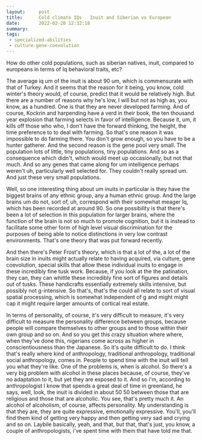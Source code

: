 ```yaml
---
layout:     post
title:      Cold climate IQs   Inuit and Siberian vs European
date:       2022-02-20 12:32:18
summary:    
tags:
 - specialized-abilities
 - culture-gene-coevolution
---
```


How do other cold populations, such as siberian natives, inuit, compared to europeans in terms of Iq behavioral traits, etc?

The average iq um of the inuit is about 90 um, which is commensurate with that of Turkey. And it seems that the reason for it being, you know, cold winter's theory would, of course, predict that it would be relatively high. But there are a number of reasons why he's low, I will but not as high as, you know, as a hundred. One is that they are never developed farming. And of course, Kockrin and harpending have a verd in their book, the ten thousand year explosion that farming selects in favor of intelligence. Because it, um, it kills off those who who, I don't have the forward thinking, the height, the time preference to to deal with farming. So that's one reason it was impossible to do farming there. You don't grow enough, so you have to be a hunter gatherer. And the second reason is the gene pool very small. The population lots of little, tiny populations, tiny populations. And so as a consequence which didn't, which would meet up occasionally, but not that much. And so any genes that came along for um intelligence perhaps weren't uh, particularly well selected for. They couldn't really spread um. And just these very small populations.

Well, so one interesting thing about um inuits in particular is they have the biggest brains of any ethnic group, any a human ethnic group. And the large brains um do not, sort of, uh, correspond with their somewhat meager Iq, which has been recorded at around 90. So one possibility is that there's been a lot of selection in this population for larger brains, where the function of the brain is not so much to promote cognition, but it is instead to facilitate some other form of high level visual discrimination for the purposes of being able to notice distinctions in very low contrast environments. That's one theory that was put forward recently. 

And then there's Peter Frost's theory, which is that a lot of the, a lot of the brain size in inuits might actually relate to having acquired, via culture, gene coevolution, special skills that allow these individual inuits to engage in these incredibly fine tusk work. Because, if you look at the the patination, they can, they can whittle these incredibly fine sort of figures and details out of tusks. These handicrafts essentially extremely skills intensive, but possibly not g-intensive. So that's, that's the could all relate to sort of visual spatial processing, which is somewhat independent of g and might might cap it might require larger amounts of cortical real estate. 

In terms of personality, of course, it's very difficult to measure, it's very difficult to measure the personality difference between groups, because people will compare themselves to other groups and to those within their own group and so on. And so you get this crazy situation where where, when they've done this, nigerians come across as higher in conscientiousness than the Japanese. So it's quite difficult to do. I think that's really where kind of anthropology, traditional anthropology, traditional social anthropology, comes in. People to spend time with the inuit will tell you what they're like. One of the problems is, when is alcohol. So there's a very big problem with alcohol in these places because, of course, they've no adaptation to it, but yet they are exposed to it. And so i'm, according to anthropologist I know that spends a great deal of time in greenland, he says, well, look, the inuit is divided in about 50 50 between those that are religious and those that are alcoholic. You see, that's pretty much it. An alcohol of alcoholism, of course, affects personality. My understanding is that they are, they are quite expressive, emotionally expressive. You'll, you'll find them kind of getting very happy and then getting very sad and crying and so on. Laybile basically, yeah, and that, but that, that's just, you know, a couple of anthropologists, i've spent time with them that have told me that.